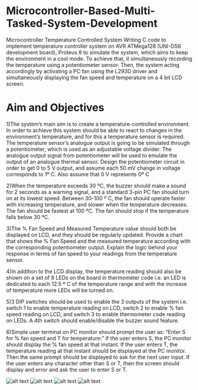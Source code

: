 # Microcontroller-Based-Multi-Tasked-System-Development
Microcontroller Temperature Controlled System
Writing C code to implement temperature controller system on AVR ATMega128 (UNI-DS6 development board), Proteus 8 to simulate the system, which aims to keep the environment in a cool mode. To achieve that, it simultaneously recording the temperature using a potentiometer sensor. Then, the system acting accordingly by activating a PC fan using the L293D driver and simultaneously displaying the fan speed and temperature on a 4 bit LCD screen.

# Aim and Objectives

1)The system’s main aim is to create a temperature-controlled environment. In
order to achieve this system should be able to react to changes in the
environment’s temperature, and for this a temperature sensor is required. The
temperature sensor’s analogue output is going to be simulated through a
potentiometer, which is used as an adjustable voltage divider. The analogue
output signal from potentiometer will be used to emulate the output of an
analogue thermal sensor. Design the potentiometer circuit in order to get 0 to 5 V
output, and assume each 50 mV change in voltage corresponds to 1º C. Also
assume that 0 V represents 0º C

2)When the temperature exceeds 30 ºC, the buzzer should make a sound for 2
seconds as a warning signal, and a standard 3-pin PC fan should turn on at its
lowest speed. Between 30-100 º C, the fan should operate faster with increasing
temperature, and slower when the temperature decreases. The fan should be
fastest at 100 ºC. The fan should stop if the temperature falls below 30 ºC.

3)The % Fan Speed and Measured Temperature value should both be displayed
on LCD, and they should be regularly updated. Provide a chart that shows the %
Fan Speed and the measured temperature according with the corresponding
potentiometer output. Explain the logic behind your response in terms of fan
speed to your readings from the temperature sensor.

4)In addition to the LCD display, the temperature reading should also be shown on
a set of 8 LEDs on the board in thermometer code i.e. an LED is dedicated to
each 12.5 º C of the temperature range and with the increase of temperature
more LEDs will be turned on.

5)3 DIP switches should be used to enable the 3 outputs of the system i.e. switch 1
to enable temperature reading on LCD, switch 2 to enable % fan speed reading
on LCD, and switch 3 to enable thermometer code reading on LEDs. A 4th switch
should enable/disable the buzzer sound feature.

6)Simple user terminal on PC monitor should prompt the user as:
“Enter S for % fan speed and T for temperature:”
If the user enters S, the PC monitor should display the % fan speed at that
instant. If the user enters T, the temperature reading at that instant should be
displayed at the PC monitor. Then the same prompt should be displayed to ask
for the next user input. If the user enters any character other than S or T, then the
screen should display and error and ask the user to enter S or T.

![alt text](https://i.imgur.com/c9ZkAhS.png)
![alt text](https://i.imgur.com/0nQuDsb.png)
![alt text](https://i.imgur.com/uRwRpLJ.png)
![alt text](https://i.imgur.com/EiuwFLe.png)

